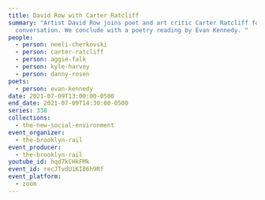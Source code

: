 ```yaml
---
title: David Row with Carter Ratcliff
summary: "Artist David Row joins poet and art critic Carter Ratcliff for a
  conversation. We conclude with a poetry reading by Evan Kennedy. "
people:
  - person: neeli-cherkovski
  - person: carter-ratcliff
  - person: aggie-falk
  - person: kyle-harvey
  - person: danny-rosen
poets:
  - person: evan-kennedy
date: 2021-07-09T13:00:00-0500
end_date: 2021-07-09T14:30:00-0500
series: 338
collections:
  - the-new-social-environment
event_organizer:
  - the-brooklyn-rail
event_producer:
  - the-brooklyn-rail
youtube_id: hqd7kCHkFMk
event_id: recJTvdU1KI86h9Rf
event_platform:
  - zoom
---
```

